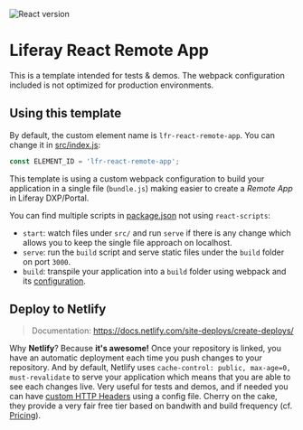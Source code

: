 ![React version](https://img.shields.io/github/package-json/dependency-version/lgdd/lfr-react-remote-app/react)

# Liferay React Remote App

This is a template intended for tests & demos. The webpack configuration included is not optimized for production environments.

## Using this template

By default, the custom element name is `lfr-react-remote-app`. You can change it in [src/index.js](src/index.js#L7):

```js
const ELEMENT_ID = 'lfr-react-remote-app';
```

This template is using a custom webpack configuration to build your application in a single file (`bundle.js`) making easier to create a _Remote App_ in Liferay DXP/Portal.

You can find multiple scripts in [package.json](package.json#L14) not using `react-scripts`:

- `start`: watch files under `src/` and run `serve` if there is any change which allows you to keep the single file approach on localhost.
- `serve`: run the `build` script and serve static files under the `build` folder on port `3000`.
- `build`: transpile your application into a `build` folder using webpack and its [configuration](webpack.config.js).

## Deploy to Netlify

> Documentation: https://docs.netlify.com/site-deploys/create-deploys/

Why __Netlify__? Because __it's awesome!__ Once your repository is linked, you have an automatic deployment each time you push changes to your repository. And by default, Netlify uses `cache-control: public, max-age=0, must-revalidate` to serve your application which means that you are able to see each changes live. Very useful for tests and demos, and if needed you can have [custom HTTP Headers](https://docs.netlify.com/routing/headers/) using a config file. Cherry on the cake, they provide a very fair free tier based on bandwith and build frequency (cf. [Pricing](https://www.netlify.com/pricing/)).